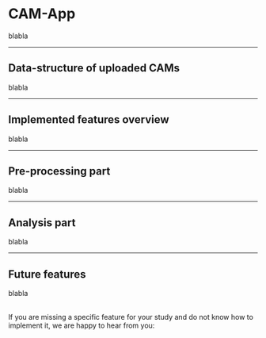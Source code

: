 CAM-App
=====

blabla 

***
Data-structure of uploaded CAMs
----------------

blabla

***
Implemented features overview
----------------

blabla

***
Pre-processing part
----------------

blabla

***
Analysis part
----------------

blabla

***
Future features
----------------

blabla


<br>
If you are missing a specific feature for your study and do not know how to implement it, we are happy to hear from you: <cam.contact@drawyourminds.de>